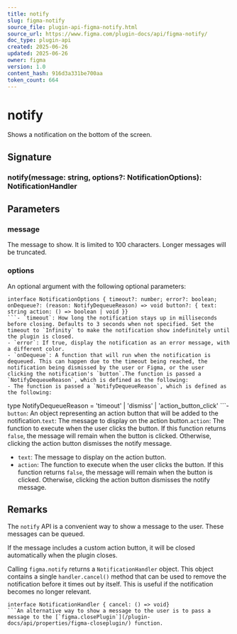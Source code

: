 ```yaml
---
title: notify
slug: figma-notify
source_file: plugin-api-figma-notify.html
source_url: https://www.figma.com/plugin-docs/api/figma-notify/
doc_type: plugin-api
created: 2025-06-26
updated: 2025-06-26
owner: figma
version: 1.0
content_hash: 916d3a331be700aa
token_count: 664
---
```

# notify

Shows a notification on the bottom of the screen.

## Signature

### notify(message: string, options?: NotificationOptions): NotificationHandler

## Parameters

### message

The message to show. It is limited to 100 characters. Longer messages will be truncated.

### options

An optional argument with the following optional parameters:

```
interface NotificationOptions { timeout?: number; error?: boolean; onDequeue?: (reason: NotifyDequeueReason) => void button?: { text: string action: () => boolean | void }}
```- `timeout`: How long the notification stays up in milliseconds before closing. Defaults to 3 seconds when not specified. Set the timeout to `Infinity` to make the notification show indefinitely until the plugin is closed.
- `error`: If true, display the notification as an error message, with a different color.
- `onDequeue`: A function that will run when the notification is dequeued. This can happen due to the timeout being reached, the notification being dismissed by the user or Figma, or the user clicking the notification's `button`.The function is passed a `NotifyDequeueReason`, which is defined as the following:
- The function is passed a `NotifyDequeueReason`, which is defined as the following:

```
 type NotifyDequeueReason = 'timeout' | 'dismiss' | 'action_button_click'
```- `button`: An object representing an action button that will be added to the notification.`text`: The message to display on the action button.`action`: The function to execute when the user clicks the button. If this function returns `false`, the message will remain when the button is clicked. Otherwise, clicking the action button dismisses the notify message.
- `text`: The message to display on the action button.
- `action`: The function to execute when the user clicks the button. If this function returns `false`, the message will remain when the button is clicked. Otherwise, clicking the action button dismisses the notify message.

## Remarks

The `notify` API is a convenient way to show a message to the user. These messages can be queued.

If the message includes a custom action button, it will be closed automatically when the plugin closes.

Calling `figma.notify` returns a `NotificationHandler` object. This object contains a single `handler.cancel()` method that can be used to remove the notification before it times out by itself. This is useful if the notification becomes no longer relevant.

```
interface NotificationHandler { cancel: () => void}
```An alternative way to show a message to the user is to pass a message to the [`figma.closePlugin`](/plugin-docs/api/properties/figma-closeplugin/) function.